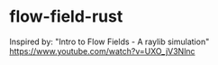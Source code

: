 # flow-field-rust

Inspired by:
"Intro to Flow Fields - A raylib simulation"
https://www.youtube.com/watch?v=UXO_jV3Nlnc
